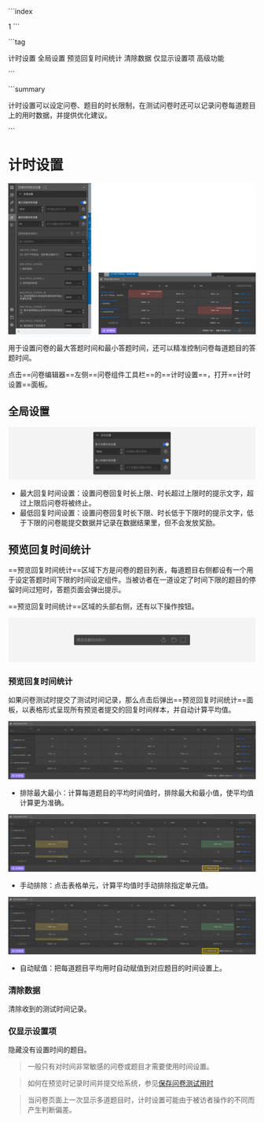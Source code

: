 \```index

1
\```

\```tag

计时设置 全局设置 预览回复时间统计 清除数据 仅显示设置项 高级功能

\```

\```summary

计时设置可以设定问卷、题目的时长限制，在测试问卷时还可以记录问卷每道题目上的用时数据，并提供优化建议。

\```

# 计时设置

<img src='./assets/05timeSetting/time-kit.png'>

用于设置问卷的最大答题时间和最小答题时间，还可以精准控制问卷每道题目的答题时间。

点击==问卷编辑器==左侧==问卷组件工具栏==的==计时设置==，打开==计时设置==面板。

## 全局设置

<img src='./assets/05timeSetting/global.png'>

+ 最大回复时间设置：设置问卷回复时长上限、时长超过上限时的提示文字，超过上限后问卷将被终止。
+ 最低回复时间设置：设置问卷回复时长下限、时长低于下限时的提示文字，低于下限的问卷能提交数据并记录在数据结果里，但不会发放奖励。
  
## 预览回复时间统计
==预览回复时间统计==区域下方是问卷的题目列表，每道题目右侧都设有一个用于设定答题时间下限的时间设定组件。当被访者在一道设定了时间下限的题目的停留时间过短时，答题页面会弹出提示。

==预览回复时间统计==区域的头部右侧，还有以下操作按钮。

<img src='./assets/05timeSetting/tools.png'>

### 预览回复时间统计
如果问卷测试时提交了测试时间记录，那么点击后弹出==预览回复时间统计==面板，以表格形式呈现所有预览者提交的回复时间样本，并自动计算平均值。
  
<img src='./assets/05timeSetting/normal.png'>

+ 排除最大最小：计算每道题目的平均时间值时，排除最大和最小值，使平均值计算更为准确。
  
<img src='./assets/05timeSetting/exclude.png'>

+ 手动排除：点击表格单元，计算平均值时手动排除指定单元值。

<img src='./assets/05timeSetting/exclude.png'>

+ 自动赋值：把每道题目平均用时自动赋值到对应题目的时间设置上。

### 清除数据
清除收到的测试时间记录。

### 仅显示设置项
隐藏没有设置时间的题目。

> 一般只有对时间非常敏感的问卷或题目才需要使用时间设置。

> 如何在预览时记录时间并提交给系统，参见[保存问卷测试用时](../06preview/05saveTestTotalTime.md#保存问卷测试用时)

> 当问卷页面上一次显示多道题目时，计时设置可能由于被访者操作的不同而产生判断偏差。

